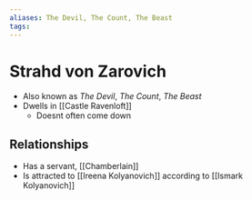 ```yaml
---
aliases: The Devil, The Count, The Beast
tags: 
---
```


# Strahd von Zarovich

- Also known as *The Devil*, *The Count*, *The Beast*
- Dwells in [[Castle Ravenloft]]
	- Doesnt often come down


## Relationships

- Has a servant, [[Chamberlain]]
- Is attracted to [[Ireena Kolyanovich]] according to [[Ismark Kolyanovich]]